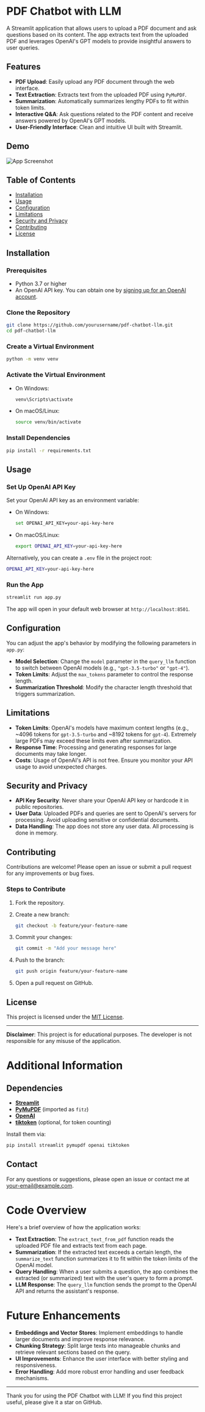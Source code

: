# PDF Chatbot with LLM

A Streamlit application that allows users to upload a PDF document and ask questions based on its content. The app extracts text from the uploaded PDF and leverages OpenAI's GPT models to provide insightful answers to user queries.

## Features

- **PDF Upload**: Easily upload any PDF document through the web interface.
- **Text Extraction**: Extracts text from the uploaded PDF using `PyMuPDF`.
- **Summarization**: Automatically summarizes lengthy PDFs to fit within token limits.
- **Interactive Q&A**: Ask questions related to the PDF content and receive answers powered by OpenAI's GPT models.
- **User-Friendly Interface**: Clean and intuitive UI built with Streamlit.

## Demo

![App Screenshot](assets/screenshot.png)

## Table of Contents

- [Installation](#installation)
- [Usage](#usage)
- [Configuration](#configuration)
- [Limitations](#limitations)
- [Security and Privacy](#security-and-privacy)
- [Contributing](#contributing)
- [License](#license)

## Installation

### Prerequisites

- Python 3.7 or higher
- An OpenAI API key. You can obtain one by [signing up for an OpenAI account](https://platform.openai.com/signup/).

### Clone the Repository

```bash
git clone https://github.com/yourusername/pdf-chatbot-llm.git
cd pdf-chatbot-llm
```

### Create a Virtual Environment

```bash
python -m venv venv
```

### Activate the Virtual Environment

- On Windows:

  ```bash
  venv\Scripts\activate
  ```

- On macOS/Linux:

  ```bash
  source venv/bin/activate
  ```

### Install Dependencies

```bash
pip install -r requirements.txt
```

## Usage

### Set Up OpenAI API Key

Set your OpenAI API key as an environment variable:

- On Windows:

  ```bash
  set OPENAI_API_KEY=your-api-key-here
  ```

- On macOS/Linux:

  ```bash
  export OPENAI_API_KEY=your-api-key-here
  ```

Alternatively, you can create a `.env` file in the project root:

```bash
OPENAI_API_KEY=your-api-key-here
```

### Run the App

```bash
streamlit run app.py
```

The app will open in your default web browser at `http://localhost:8501`.

## Configuration

You can adjust the app's behavior by modifying the following parameters in `app.py`:

- **Model Selection**: Change the `model` parameter in the `query_llm` function to switch between OpenAI models (e.g., `"gpt-3.5-turbo"` or `"gpt-4"`).
- **Token Limits**: Adjust the `max_tokens` parameter to control the response length.
- **Summarization Threshold**: Modify the character length threshold that triggers summarization.

## Limitations

- **Token Limits**: OpenAI's models have maximum context lengths (e.g., ~4096 tokens for `gpt-3.5-turbo` and ~8192 tokens for `gpt-4`). Extremely large PDFs may exceed these limits even after summarization.
- **Response Time**: Processing and generating responses for large documents may take longer.
- **Costs**: Usage of OpenAI's API is not free. Ensure you monitor your API usage to avoid unexpected charges.

## Security and Privacy

- **API Key Security**: Never share your OpenAI API key or hardcode it in public repositories.
- **User Data**: Uploaded PDFs and queries are sent to OpenAI's servers for processing. Avoid uploading sensitive or confidential documents.
- **Data Handling**: The app does not store any user data. All processing is done in memory.

## Contributing

Contributions are welcome! Please open an issue or submit a pull request for any improvements or bug fixes.

### Steps to Contribute

1. Fork the repository.
2. Create a new branch:

   ```bash
   git checkout -b feature/your-feature-name
   ```

3. Commit your changes:

   ```bash
   git commit -m "Add your message here"
   ```

4. Push to the branch:

   ```bash
   git push origin feature/your-feature-name
   ```

5. Open a pull request on GitHub.

## License

This project is licensed under the [MIT License](LICENSE).

---

**Disclaimer**: This project is for educational purposes. The developer is not responsible for any misuse of the application.

# Additional Information

## Dependencies

- **[Streamlit](https://streamlit.io/)**
- **[PyMuPDF](https://pymupdf.readthedocs.io/en/latest/)** (imported as `fitz`)
- **[OpenAI](https://github.com/openai/openai-python)**
- **[tiktoken](https://github.com/openai/tiktoken)** (optional, for token counting)

Install them via:

```bash
pip install streamlit pymupdf openai tiktoken
```

## Contact

For any questions or suggestions, please open an issue or contact me at [your-email@example.com](mailto:your-email@example.com).

# Code Overview

Here's a brief overview of how the application works:

- **Text Extraction**: The `extract_text_from_pdf` function reads the uploaded PDF file and extracts text from each page.
- **Summarization**: If the extracted text exceeds a certain length, the `summarize_text` function summarizes it to fit within the token limits of the OpenAI model.
- **Query Handling**: When a user submits a question, the app combines the extracted (or summarized) text with the user's query to form a prompt.
- **LLM Response**: The `query_llm` function sends the prompt to the OpenAI API and returns the assistant's response.

# Future Enhancements

- **Embeddings and Vector Stores**: Implement embeddings to handle larger documents and improve response relevance.
- **Chunking Strategy**: Split large texts into manageable chunks and retrieve relevant sections based on the query.
- **UI Improvements**: Enhance the user interface with better styling and responsiveness.
- **Error Handling**: Add more robust error handling and user feedback mechanisms.

---

Thank you for using the PDF Chatbot with LLM! If you find this project useful, please give it a star on GitHub.
